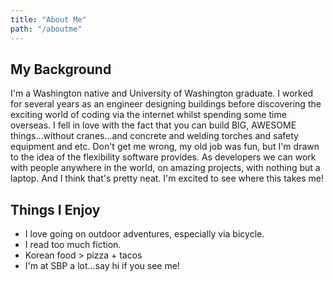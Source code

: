```yaml
---
title: "About Me"
path: "/aboutme"
---
```


## My Background

I'm a Washington native and University of Washington graduate. I worked for several years as an engineer designing buildings before discovering the exciting world of coding via the internet whilst spending some time overseas. I fell in love with the fact that you can build BIG, AWESOME things...without cranes...and concrete and welding torches and safety equipment and etc. Don't get me wrong, my old job was fun, but I'm drawn to the idea of the flexibility software provides. As developers we can work with people anywhere in the world, on amazing projects, with nothing but a laptop. And I think that's pretty neat. I'm excited to see where this takes me!

## Things I Enjoy

* I love going on outdoor adventures, especially via bicycle.
* I read too much fiction.
* Korean food > pizza + tacos
* I'm at SBP a lot...say hi if you see me!